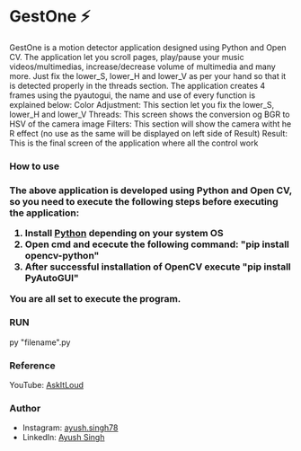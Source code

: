 # GestOne ⚡
<p>GestOne is a motion detector application designed using Python and Open CV. The application let you scroll pages, play/pause your music videos/multimedias, increase/decrease volume of multimedia and many more. Just fix the lower_S, lower_H and lower_V as per your hand so that it is detected properly in the threads section.
  The application creates 4 frames using the pyautogui, the name and use of every function is explained below:
  Color Adjustment: This section let you fix the lower_S, lower_H and lower_V
  Threads: This screen shows the conversion og BGR to HSV of the camera image
  Filters: This section will show the camera witht he R effect (no use as the same will be displayed on left side of Result)
  Result: This is the final screen of the application where all the control work</p>

<h3>How to use<h3>
<p>The above application is developed using Python and Open CV, so you need to execute the following steps before executing the application:
  <ol>
    <li>Install <a href="https://www.python.org/downloads/">Python</a> depending on your system OS</li>
    <li>Open cmd and ececute the following command: "pip install opencv-python"</li>
<li>After successful installation of OpenCV execute "pip install PyAutoGUI"</li></ol>
  You are all set to execute the program.</p>

<h3>RUN</h3>
<p>py "filename".py</p>

<h3>Reference</h3>
<p>YouTube: <a href="https://www.youtube.com/channel/UCpWIxCtUo2IHh9d3fiyMaJw">AskItLoud</a> </p>

<h3>Author</h3>
 <p><ul><li>Instagram: <a href="https://www.instagram.com/ayush.singh78/">ayush.singh78</a></li>
<li>LinkedIn: <a href="https://www.linkedin.com/in/ayush-singh-9b77641b4/">Ayush Singh</a></li></ul></p>
  
  
